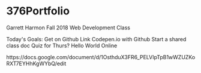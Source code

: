 # 376Portfolio
Garrett Harmon Fall 2018 Web Development Class

Today's Goals:
Get on Github
Link Codepen.io with Github
Start a shared class doc
Quiz for Thurs?
Hello World Online

<n>
  https://docs.google.com/document/d/1OsthduX3FR6_PELVIpTpB1wWZUZKoRXT7EYHhKgWYbQ/edit
